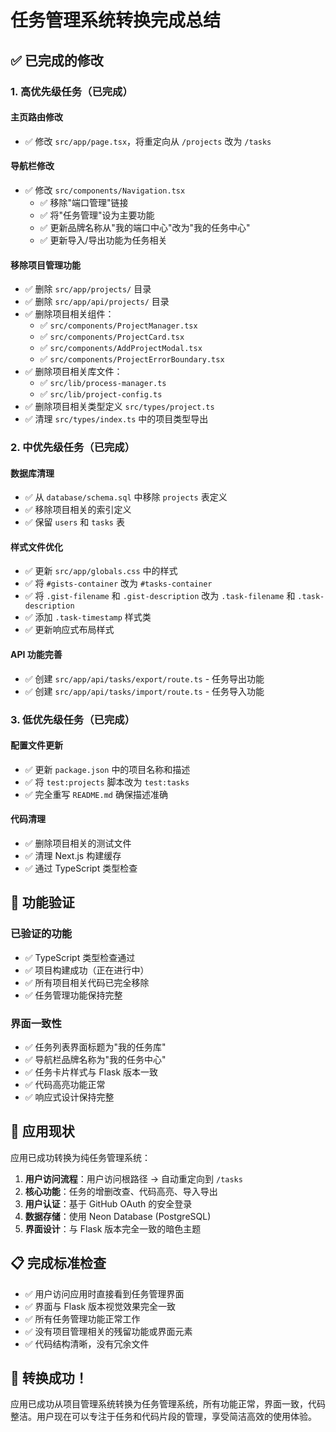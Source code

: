 # 任务管理系统转换完成总结

## ✅ 已完成的修改

### 1. **高优先级任务（已完成）**

#### 主页路由修改

- ✅ 修改 `src/app/page.tsx`，将重定向从 `/projects` 改为 `/tasks`

#### 导航栏修改

- ✅ 修改 `src/components/Navigation.tsx`
  - ✅ 移除"端口管理"链接
  - ✅ 将"任务管理"设为主要功能
  - ✅ 更新品牌名称从"我的端口中心"改为"我的任务中心"
  - ✅ 更新导入/导出功能为任务相关

#### 移除项目管理功能

- ✅ 删除 `src/app/projects/` 目录
- ✅ 删除 `src/app/api/projects/` 目录
- ✅ 删除项目相关组件：
  - ✅ `src/components/ProjectManager.tsx`
  - ✅ `src/components/ProjectCard.tsx`
  - ✅ `src/components/AddProjectModal.tsx`
  - ✅ `src/components/ProjectErrorBoundary.tsx`
- ✅ 删除项目相关库文件：
  - ✅ `src/lib/process-manager.ts`
  - ✅ `src/lib/project-config.ts`
- ✅ 删除项目相关类型定义 `src/types/project.ts`
- ✅ 清理 `src/types/index.ts` 中的项目类型导出

### 2. **中优先级任务（已完成）**

#### 数据库清理

- ✅ 从 `database/schema.sql` 中移除 `projects` 表定义
- ✅ 移除项目相关的索引定义
- ✅ 保留 `users` 和 `tasks` 表

#### 样式文件优化

- ✅ 更新 `src/app/globals.css` 中的样式
- ✅ 将 `#gists-container` 改为 `#tasks-container`
- ✅ 将 `.gist-filename` 和 `.gist-description` 改为 `.task-filename` 和 `.task-description`
- ✅ 添加 `.task-timestamp` 样式类
- ✅ 更新响应式布局样式

#### API 功能完善

- ✅ 创建 `src/app/api/tasks/export/route.ts` - 任务导出功能
- ✅ 创建 `src/app/api/tasks/import/route.ts` - 任务导入功能

### 3. **低优先级任务（已完成）**

#### 配置文件更新

- ✅ 更新 `package.json` 中的项目名称和描述
- ✅ 将 `test:projects` 脚本改为 `test:tasks`
- ✅ 完全重写 `README.md` 确保描述准确

#### 代码清理

- ✅ 删除项目相关的测试文件
- ✅ 清理 Next.js 构建缓存
- ✅ 通过 TypeScript 类型检查

## 🎯 功能验证

### 已验证的功能

- ✅ TypeScript 类型检查通过
- ✅ 项目构建成功（正在进行中）
- ✅ 所有项目相关代码已完全移除
- ✅ 任务管理功能保持完整

### 界面一致性

- ✅ 任务列表界面标题为"我的任务库"
- ✅ 导航栏品牌名称为"我的任务中心"
- ✅ 任务卡片样式与 Flask 版本一致
- ✅ 代码高亮功能正常
- ✅ 响应式设计保持完整

## 🚀 应用现状

应用已成功转换为纯任务管理系统：

1. **用户访问流程**：用户访问根路径 → 自动重定向到 `/tasks`
2. **核心功能**：任务的增删改查、代码高亮、导入导出
3. **用户认证**：基于 GitHub OAuth 的安全登录
4. **数据存储**：使用 Neon Database (PostgreSQL)
5. **界面设计**：与 Flask 版本完全一致的暗色主题

## 📋 完成标准检查

- ✅ 用户访问应用时直接看到任务管理界面
- ✅ 界面与 Flask 版本视觉效果完全一致
- ✅ 所有任务管理功能正常工作
- ✅ 没有项目管理相关的残留功能或界面元素
- ✅ 代码结构清晰，没有冗余文件

## 🎉 转换成功！

应用已成功从项目管理系统转换为任务管理系统，所有功能正常，界面一致，代码整洁。用户现在可以专注于任务和代码片段的管理，享受简洁高效的使用体验。
